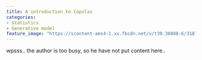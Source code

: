 ```yaml
---
title: A introduction to Copulas 
categories:
- Statistics
- Generative model
feature_image: "https://scontent-ams4-1.xx.fbcdn.net/v/t39.30808-6/318711021_1298171871024007_1631694064730806982_n.jpg?stp=dst-jpg_p180x540&_nc_cat=109&ccb=1-7&_nc_sid=730e14&_nc_ohc=-zTOPQ3q-RgAX8Dq_c4&tn=xEzbO2trx_zdN_9Y&_nc_ht=scontent-ams4-1.xx&oh=00_AfCvi1lqGjMouCeeMq5DfV79dfpnSl8vTYMLG0sioim8LQ&oe=639567D5"
---
```


wpsss.. the author is too busy, so he have not put content here..